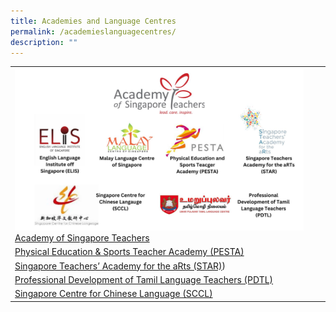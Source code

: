 ```yaml
---
title: Academies and Language Centres
permalink: /academieslanguagecentres/
description: ""
---
```

|  |  |  |
| -------- | -------- | -------- |
| ![](/images/01%20ast%20n%20other_logo.jpg)[Academy of Singapore Teachers](https://academyofsingaporeteachers.moe.edu.sg/)   | 
|[Physical Education & Sports Teacher Academy (PESTA)](https://pesta.moe.edu.sg/)  | 
| [Singapore Teachers’ Academy for the aRts (STAR)](https://star.moe.edu.sg/))  | 
| [Professional Development of Tamil Language Teachers (PDTL)](https://pdtl.moe.edu.sg/)  | 
|[Singapore Centre for Chinese Language (SCCL)](https://sccl.sg/en/)|
